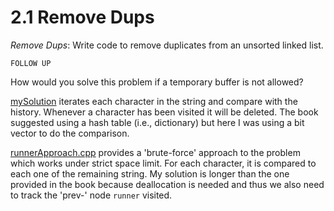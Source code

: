 # 2.1 Remove Dups

*Remove Dups*: Write code to remove duplicates from an unsorted linked list.

`FOLLOW UP`

How would you solve this problem if a temporary buffer is not allowed?

[mySolution](./removeDups/mySolution.cpp) iterates each character in the string and compare with the history. Whenever a character has been visited it will be deleted. The book suggested using a hash table (i.e., dictionary) but here I was using a bit vector to do the comparison.

[runnerApproach.cpp](./removeDups) provides a 'brute-force' approach to the problem which works under strict space limit. For each character, it is compared to each one of the remaining string. My solution is longer than the one provided in the book because deallocation is needed and thus we also need to track the 'prev-' node `runner` visited.
